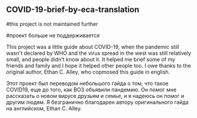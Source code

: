 ## COVID-19-brief-by-eca-translation

#this project is not maintained further

#проект больше не поддерживается

This project was a little guide about COVID-19, when the pandemic still wasn't declared by WHO and the virus spread in the west was still relatively small, and people didn't know about it.
It helped me brief some of my friends and family and I hope it helped other people too.
I owe thanks to the original author, Ethan C. Alley, who copmosed this guide in english.

Этот проект был переводом небольшого гайда о том, что такое COVID19, еще до того, как ВОЗ объявили пандемию. 
Он помог мне рассказать о новом вирусе друзьям и семье, и я надеюсь он помог и другим людям.
Я безгранично благодарен автору оригинального гайда на английском, Ethan C. Alley.
